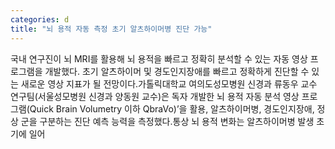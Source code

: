 ```yaml
---
categories: d
title: "뇌 용적 자동 측정 초기 알츠하이머병 진단 가능"
---
```

국내 연구진이 뇌 MRI를 활용해 뇌 용적을 빠르고 정확히 분석할 수 있는 자동 영상 프로그램을 개발했다. 초기 알츠하이머 및 경도인지장애를 빠르고 정확하게 진단할 수 있는 새로운 영상 지표가 될 전망이다.가톨릭대학교 여의도성모병원 신경과 류동우 교수 연구팀(서울성모병원 신경과 양동원 교수)은 독자 개발한 뇌 용적 자동 분석 영상 프로그램(Quick Brain Volumetry 이하 QbraVo)’을 활용, 알츠하이머병, 경도인지장애, 정상 군을 구분하는 진단 예측 능력을 측정했다.통상 뇌 용적 변화는 알츠하이머병 발생 초기에 일어